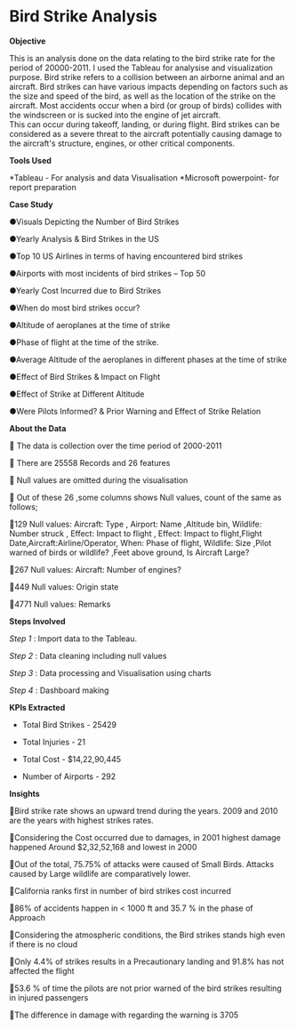 # Bird Strike Analysis 
**Objective**

This is an analysis done on the data relating to the bird strike rate for the period of 20000-2011. I used the Tableau for analysise and visualization purpose.
Bird strike refers to a collision between an airborne animal and an aircraft. 
Bird strikes can have various impacts depending on factors such as the size and speed of the bird, as well as the location of the strike on the aircraft. 
Most accidents occur when a bird (or group of birds) collides with the windscreen or is sucked into the engine of jet aircraft.  
This can occur during takeoff, landing, or during flight. 
Bird strikes can be considered as a severe threat to the aircraft potentially causing damage to the aircraft's structure, engines, or other critical components. 

**Tools Used**

*Tableau - For analysis and data Visualisation
*Microsoft powerpoint- for report preparation

**Case Study**

 ●Visuals Depicting the Number of Bird Strikes 
 
 ●Yearly Analysis & Bird Strikes in the US
 
 ●Top 10 US Airlines in terms of having encountered bird strikes
 
 ●Airports with most incidents of bird strikes – Top 50
 
 ●Yearly Cost Incurred due to Bird Strikes
 
 ●When do most bird strikes occur?
 
 ●Altitude of aeroplanes at the time of strike
 
 ●Phase of flight at the time of the strike.
 
 ●Average Altitude of the aeroplanes in different phases at the time of strike
 
 ●Effect of Bird Strikes & Impact on Flight
 
 ●Effect of Strike at Different Altitude
 
 ●Were Pilots Informed? & Prior Warning and Effect of Strike Relation

 **About the Data**
 
 The data is collection over the time period of 2000-2011

 There are 25558 Records and 26 features

 Null values are omitted during the visualisation

 Out of these 26 ,some columns shows Null values, count of the same as follows;

   129 Null values:  Aircraft: Type , Airport: Name ,Altitude bin, Wildlife: Number struck , Effect: Impact to flight , Effect: Impact to flight,Flight Date,Aircraft:Airline/Operator,                      When: Phase of flight, Wildlife: Size ,Pilot warned of birds or wildlife? ,Feet above ground, Is Aircraft Large?
   
   267 Null values: Aircraft: Number of engines?
   
   449 Null values: Origin state
   
   4771 Null values: Remarks

**Steps Involved**

  _Step 1_ : 
  Import data to the Tableau.
  
  _Step 2_ : 
  Data cleaning including null values
  
  _Step 3_ : 
  Data processing and Visualisation using charts
  
  _Step 4_ : 
  Dashboard making

**KPIs Extracted**

 * Total Bird Strikes - 25429
   
 * Total Injuries - 21
   
 * Total Cost - $14,22,90,445
   
 * Number of Airports - 292

**Insights**

 Bird strike rate shows an upward trend during the years. 2009 and 2010 are the years  with highest strikes rates. 
 
 Considering the Cost occurred due to damages, in 2001 highest damage happened Around $2,32,52,168 and lowest in 2000
 
 Out of the total, 75.75% of attacks were caused of Small Birds. Attacks caused by Large wildlife are comparatively lower.
 
 California ranks first in number of bird strikes cost incurred
 
 86% of accidents happen in < 1000 ft and 35.7 % in the phase of Approach
 
 Considering the atmospheric conditions, the Bird strikes stands high even if there is no cloud
 
 Only 4.4% of strikes results in a Precautionary landing and 91.8% has not affected the flight
 
 53.6 % of time the pilots are not prior warned of the bird strikes resulting in injured passengers
 
 The difference in damage with regarding the warning is 3705



